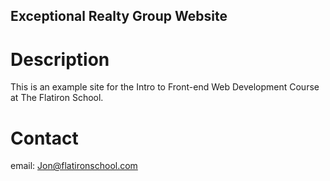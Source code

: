 Exceptional Realty Group Website
---

# Description

This is an example site for the Intro to Front-end Web Development Course at The Flatiron School.

# Contact

email: Jon@flatironschool.com
